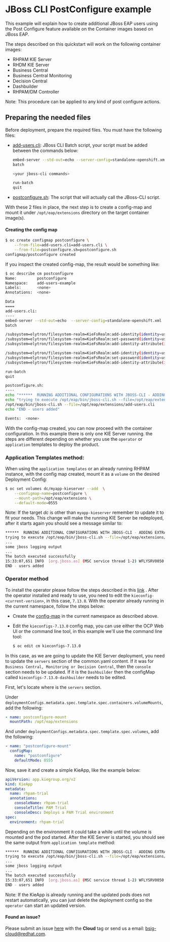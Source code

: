 # JBoss CLI PostConfigure example

This example will explain how to create additional JBoss EAP users using the Post Configure feature available on the
Container images based on JBoss EAP.

The steps described on this quickstart will work on the following container images:

- RHPAM KIE Server
- RHDM KIE Server
- Business Central
- Business Central Monitoring
- Decision Central
- Dashbuilder
- RHPAM/DM Controller

Note: This procedure can be applied to any kind of post configure actions.

## Preparing the needed files

Before deployment, prepare the required files. You must have the following files:

- [add-users.cli](add-users.cli): JBoss CLI Batch script, your script must be added between the commands below:
  ```bash
  embed-server --std-out=echo --server-config=standalone-openshift.xml
  batch

  <your jboss-cli commands>

  run-batch 
  quit
  ```

- [postconfigure.sh](postconfigure.sh): The script that will actually call the JBoss-CLI script.

With these 2 files in place, the next step is to create a config-map and mount it under `/opt/eap/extensions` directory on
the target container image(s).

#### Creating the config map

```bash
$ oc create configmap postconfigure \
    --from-file=add-users.cli=add-users.cli \
    --from-file=postconfigure.sh=postconfigure.sh
configmap/postconfigure created
```

If you inspect the created config-map, the result would be something like:

```bash
$ oc describe cm postconfigure
Name:         postconfigure
Namespace:    add-users-example
Labels:       <none>
Annotations:  <none>

Data
====
add-users.cli:
----
embed-server --std-out=echo  --server-config=standalone-openshift.xml
batch

/subsystem=elytron/filesystem-realm=KieFsRealm:add-identity(identity=user1)
/subsystem=elytron/filesystem-realm=KieFsRealm:set-password(identity=user1, clear={password="pass123*"})
/subsystem=elytron/filesystem-realm=KieFsRealm:add-identity-attribute(identity=user1, name=role, value=["kie-server","rest-all","admin","kiemgmt","Administrators","user"])

/subsystem=elytron/filesystem-realm=KieFsRealm:add-identity(identity=user2)
/subsystem=elytron/filesystem-realm=KieFsRealm:set-password(identity=user2, clear={password="pass123*"})
/subsystem=elytron/filesystem-realm=KieFsRealm:add-identity-attribute(identity=user2, name=role, value=["kie-server","rest-all","admin","kiemgmt"])

run-batch
quit

postconfigure.sh:
----
echo "******  RUNNING ADDITIONAL CONFIGURATIONS WITH JBOSS-CLI - ADDING EXTRA ELYTRON USERS TO KIE FS REALM **********"
echo "trying to execute /opt/eap/bin/jboss-cli.sh --file=/opt/eap/extensions/add-users.cli"
/opt/eap/bin/jboss-cli.sh --file=/opt/eap/extensions/add-users.cli
echo "END - users added"

Events:  <none>
```

With the config-map created, you can now proceed with the container configuration. In this example there is only one KIE
Server running. the steps are different depending on whether you use the `operator` or `application` templates to deploy
the product.

### Application Templates method:

When using the `application templates` or an already running RHPAM instance, with the config map created, mount it as
a `volume` on the desired Deployment Config:

```bash
$ oc set volumes dc/myapp-kieserver --add  \
    --configmap-name=postconfigure \
    --mount-path=/opt/eap/extensions \
    --default-mode=0555
```

Note: If the target *dc* is other than `myapp-kieserver` remember to update it to fit your needs. This change will make
the running KIE Server be redeployed, after it starts again you should see a message similar to:

```bash
******  RUNNING ADDITIONAL CONFIGURATIONS WITH JBOSS-CLI - ADDING EXTRA ELYTRON USERS TO KIE FS REALM **********
trying to execute /opt/eap/bin/jboss-cli.sh --file=/opt/eap/extensions/add-users.cli
...
some jboss logging output
...
The batch executed successfully
15:33:07,651 INFO  [org.jboss.as] (MSC service thread 1-2) WFLYSRV0050: JBoss EAP 7.4.1.GA (WildFly Core 15.0.4.Final-redhat-00001) stopped in 40ms
END - users added
```

### Operator method

To install the operator please follow the steps described in
this [link](https://access.redhat.com/documentation/en-us/red_hat_process_automation_manager/7.12/html/deploying_red_hat_process_automation_manager_on_red_hat_openshift_container_platform/operator-con_openshift-operator)
. After the operator installed and ready to use, you need to edit the `kieconfig-<current-version>`, in this
case, `7.13.0`. With the operator already running in the current namespace, follow the steps below:

- Create the [config-map](#creating-the-config-map) in the current namespace as described above.
- Edit the `kieconfigs-7.13.0` config map, you can use either the OCP Web UI or the command line tool, in this example
  we'll use the command line tool:

  ```bash
  $ oc edit cm kieconfigs-7.13.0
  ```

In this case, as we are going to update the KIE Server deployment, you need to update the `servers` section of the
common.yaml content. If it was for `Business Central, Monitoring or Decision Central`, then the `console` section needs
to be updated. If it is the `Dashbuilder` then the configMap called `kieconfigs-7.13.0-dashbuilder` needs to be edited.

First, let's locate where is the `servers` section.

Under `deploymentConfigs.metadata.spec.template.spec.containers.volumeMounts`, add the following:

```yaml
- name: postconfigure-mount
  mountPath: /opt/eap/extensions
```

And under `deploymentConfigs.metadata.spec.template.spec.volumes`, add the following:

```yaml
- name: "postconfigure-mount"
  configMap:
    name: "postconfigure"
    defaultMode: 0555
```

Now, save it and create a simple KieApp, like the example below:

```yaml
apiVersion: app.kiegroup.org/v2
kind: KieApp
metadata:
  name: rhpam-trial
  annotations:
    consoleName: rhpam-trial
    consoleTitle: PAM Trial
    consoleDesc: Deploys a PAM Trial environment
spec:
  environment: rhpam-trial
```

Depending on the environment it could take a while until the volume is mounted and the pod started. After the KIE Server
is started, you should see the same output from `application template` method:

```bash
******  RUNNING ADDITIONAL CONFIGURATIONS WITH JBOSS-CLI - ADDING EXTRA ELYTRON USERS TO KIE FS REALM **********
trying to execute /opt/eap/bin/jboss-cli.sh --file=/opt/eap/extensions/add-users.cli
...
some jboss logging output
...
The batch executed successfully
15:33:07,651 INFO  [org.jboss.as] (MSC service thread 1-2) WFLYSRV0050: JBoss EAP 7.4.1.GA (WildFly Core 15.0.4.Final-redhat-00001) stopped in 40ms
END - users added
```

Note: If the KieApp is already running and the updated pods does not restart automatically, you can just delete the
deployment config so the `operator` can start an updated version.

#### Found an issue?

Please submit an issue [here](https://issues.jboss.org/projects/RHPAM) with the **Cloud** tag or send us a email:
bsig-cloud@redhat.com.

